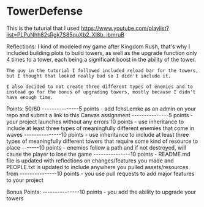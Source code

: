 # TowerDefense

This is the tuturial that I used https://www.youtube.com/playlist?list=PLPuNhh82sRgk7S85quXb2_XI8b_jbmruB

Reflections:
	I kind of modeled my game after Kingdom Rush, that's why I included building plots to build towers, as well as the upgrade function only 4 times to a tower, each being a significant boost in the ability of the tower.
	
	The guy in the tutorial I followed included reload bar for the towers, but I thought that looked really bad so I didn't include it.
	
	I also decided to not create three different types of enemies and to instead go for the bonus of upgrading towers, mostly because I didn't have enough time.

Points:
50/60
---------------5 points - add fchsLemke as an admin on your repo and submit a link to this Canvas assignment
---------------5 points - your project launches without any errors
10 points - use inheritance to include at least three types of meaningfully different enemies that come in waves
---------------10 points - use inheritance to include at least three types of meaningfully different towers that require some kind of resource to place
-------10 points - enemies follow a path and if not destroyed, will cause the player to lose the game
---------------10 points - README.md file is updated with reflections on changes/features you made and PEOPLE.txt is updated to include anywhere you pulled assets/resources from
---------------10 points - you use pull requests to add major features to your project

Bonus Points:
---------------10 points - you add the ability to upgrade your towers
